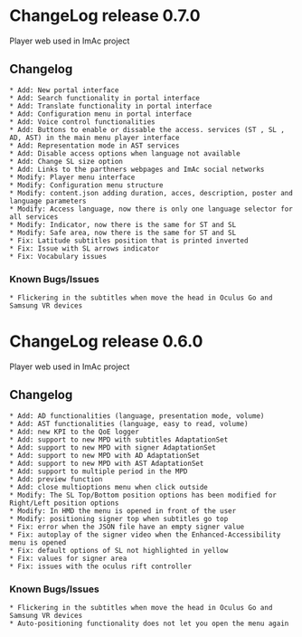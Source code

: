 # ChangeLog release 0.7.0

Player web used in ImAc project

## Changelog

	* Add: New portal interface
	* Add: Search functionality in portal interface
	* Add: Translate functionality in portal interface
	* Add: Configuration menu in portal interface
	* Add: Voice control functionalities
	* Add: Buttons to enable or dissable the access. services (ST , SL , AD, AST) in the main menu player interface
	* Add: Representation mode in AST services
	* Add: Disable access options when language not available
	* Add: Change SL size option
	* Add: Links to the parthners webpages and ImAc social networks 	
	* Modify: Player menu interface
	* Modify: Configuration menu structure
	* Modify: content.json adding duration, acces, description, poster and language parameters
	* Modify: Access language, now there is only one language selector for all services
	* Modify: Indicator, now there is the same for ST and SL
	* Modify: Safe area, now there is the same for ST and SL
	* Fix: Latitude subtitles position that is printed inverted
	* Fix: Issue with SL arrows indicator
	* Fix: Vocabulary issues

### Known Bugs/Issues

	* Flickering in the subtitles when move the head in Oculus Go and Samsung VR devices



	
	
	
# ChangeLog release 0.6.0

Player web used in ImAc project

## Changelog

	* Add: AD functionalities (language, presentation mode, volume)
	* Add: AST functionalities (language, easy to read, volume)
	* Add: new KPI to the QoE logger
	* Add: support to new MPD with subtitles AdaptationSet
	* Add: support to new MPD with signer AdaptationSet
	* Add: support to new MPD with AD AdaptationSet
	* Add: support to new MPD with AST AdaptationSet
	* Add: support to multiple period in the MPD
	* Add: preview function
	* Add: close multioptions menu when click outside	
	* Modify: The SL Top/Bottom position options has been modified for Right/Left position options
	* Modify: In HMD the menu is opened in front of the user
	* Modify: positioning signer top when subtitles go top
	* Fix: error when the JSON file have an empty signer value
	* Fix: autoplay of the signer video when the Enhanced-Accessibility menu is opened
	* Fix: default options of SL not highlighted in yellow
	* Fix: values for signer area
	* Fix: issues with the oculus rift controller

### Known Bugs/Issues

	* Flickering in the subtitles when move the head in Oculus Go and Samsung VR devices
	* Auto-positioning functionality does not let you open the menu again


